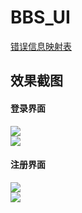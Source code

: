 # BBS_UI

[错误信息映射表](docs/error-code.md)  

## 效果截图

#### 登录界面
![](http://imglf3.nosdn.127.net/img/ZHkxOW9FR3pkWXVlS2xHVGRNR3ZTYjlUMnZocm5lSzdLMjR2WndsZVh6OWg1YkFudGdrRGtnPT0.png)  
![](http://imglf4.nosdn.127.net/img/ZHkxOW9FR3pkWXVlS2xHVGRNR3ZTWnRhY2hzOTFwSnNmY2hZMDc3WjJidkswRmN3WUxKRDRRPT0.png)

#### 注册界面
![](http://imglf5.nosdn.127.net/img/ZHkxOW9FR3pkWXVlS2xHVGRNR3ZTUUlESlJkbjJqenRPd2xmbk9mVXNja2d2amZzYlVmd0tRPT0.png)  
![](http://imglf3.nosdn.127.net/img/ZHkxOW9FR3pkWXVlS2xHVGRNR3ZTV0M2cDkySGUxRTRGekU0d3JONjRIT3RqSzJiZCswREx3PT0.png)